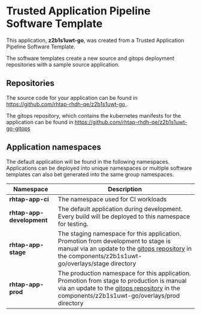 # Trusted Application Pipeline Software Template

This application, **z2b1s1uwt-go**, was created from a Trusted Application Pipeline Software Template.

The software templates create a new source and gitops deployment repositories with a sample source application. 

## Repositories

The source code for your application can be found in [https://github.com/rhtap-rhdh-qe/z2b1s1uwt-go ](https://github.com/rhtap-rhdh-qe/z2b1s1uwt-go ).
 
The gitops repository, which contains the kubernetes manifests for the application can be found in 
[https://github.com/rhtap-rhdh-qe/z2b1s1uwt-go-gitops ](https://github.com/rhtap-rhdh-qe/z2b1s1uwt-go-gitops ) 

## Application namespaces 

The default application will be found in the following namespaces. Applications can be deployed into unique namespaces or multiple software templates can also bet generated into the same group namespaces.  

|  Namespace   |  Description   |  
| -------- | -------- |
| **rhtap-app-ci** | The namespace used for CI workloads |
| **rhtap-app-development** | The default application during development. Every build will be deployed to this namespace for testing. |
| **rhtap-app-stage** | The staging namespace for this application. Promotion from development to stage is manual via an update to the [gitops repository](https://github.com/rhtap-rhdh-qe/z2b1s1uwt-go-gitops ) in the components/z2b1s1uwt-go/overlays/stage directory |
| **rhtap-app-prod** | The production namespace for this application. Promotion from stage to production is manual via an update to the [gitops repository](https://github.com/rhtap-rhdh-qe/z2b1s1uwt-go-gitops ) in the components/z2b1s1uwt-go/overlays/prod directory |